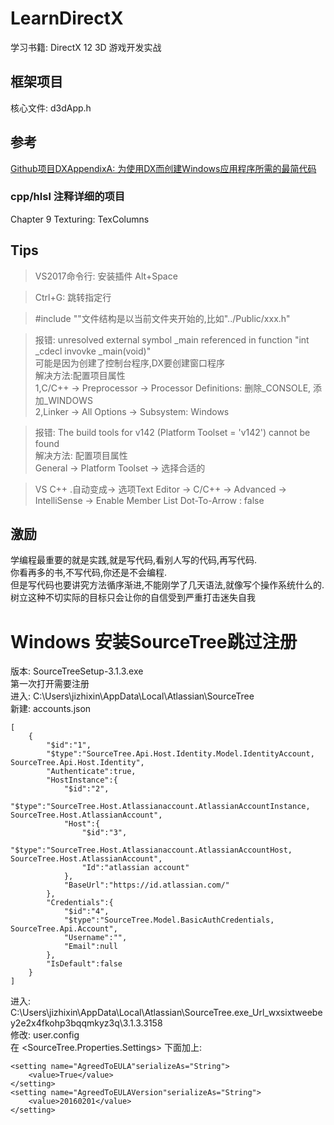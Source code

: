 ﻿# LearnDirectX
学习书籍: DirectX 12 3D 游戏开发实战  
## 框架项目
核心文件: d3dApp.h
## 参考
[Github项目DXAppendixA: 为使用DX而创建Windows应用程序所需的最简代码](https://github.com/solairewrite/DXAppendixA)  
### cpp/hlsl 注释详细的项目
Chapter 9 Texturing: TexColumns  
## Tips
>VS2017命令行: 安装插件 Alt+Space  

>Ctrl+G: 跳转指定行  

>#include \"\"文件结构是以当前文件夹开始的,比如\"../Public/xxx.h\"  

>报错: unresolved external symbol _main referenced in function "int _cdecl invovke _main(void)"  
可能是因为创建了控制台程序,DX要创建窗口程序  
解决方法:配置项目属性  
1,C/C++ -> Preprocessor -> Processor Definitions: 删除_CONSOLE, 添加_WINDOWS  
2,Linker -> All Options -> Subsystem: Windows  

>报错: The build tools for v142 (Platform Toolset = 'v142') cannot be found  
解决方法: 配置项目属性  
General -> Platform Toolset -> 选择合适的

>VS C++ .自动变成->
>选项Text Editor -> C/C++ -> Advanced -> IntelliSense -> Enable Member List Dot-To-Arrow : false  
## 激励
学编程最重要的就是实践,就是写代码,看别人写的代码,再写代码.  
你看再多的书,不写代码,你还是不会编程.  
但是写代码也要讲究方法循序渐进,不能刚学了几天语法,就像写个操作系统什么的.  
树立这种不切实际的目标只会让你的自信受到严重打击迷失自我  
# Windows 安装SourceTree跳过注册
版本: SourceTreeSetup-3.1.3.exe  
第一次打开需要注册  
进入: C:\Users\jizhixin\AppData\Local\Atlassian\SourceTree  
新建: accounts.json  
```
[
    {
        "$id":"1",
        "$type":"SourceTree.Api.Host.Identity.Model.IdentityAccount, SourceTree.Api.Host.Identity",
        "Authenticate":true,
        "HostInstance":{
            "$id":"2",
            "$type":"SourceTree.Host.Atlassianaccount.AtlassianAccountInstance, SourceTree.Host.AtlassianAccount",
            "Host":{
                "$id":"3",
                "$type":"SourceTree.Host.Atlassianaccount.AtlassianAccountHost, SourceTree.Host.AtlassianAccount",
                "Id":"atlassian account"
            },
            "BaseUrl":"https://id.atlassian.com/"
        },
        "Credentials":{
            "$id":"4",
            "$type":"SourceTree.Model.BasicAuthCredentials, SourceTree.Api.Account",
            "Username":"",
            "Email":null
        },
        "IsDefault":false
    }
]
```
进入: C:\Users\jizhixin\AppData\Local\Atlassian\SourceTree.exe_Url_wxsixtweebey2e2x4fkohp3bqqmkyz3q\3.1.3.3158  
修改: user.config  
在 \<SourceTree.Properties.Settings> 下面加上:  
```
<setting name="AgreedToEULA"serializeAs="String">
    <value>True</value>
</setting>
<setting name="AgreedToEULAVersion"serializeAs="String">
    <value>20160201</value>
</setting>
```